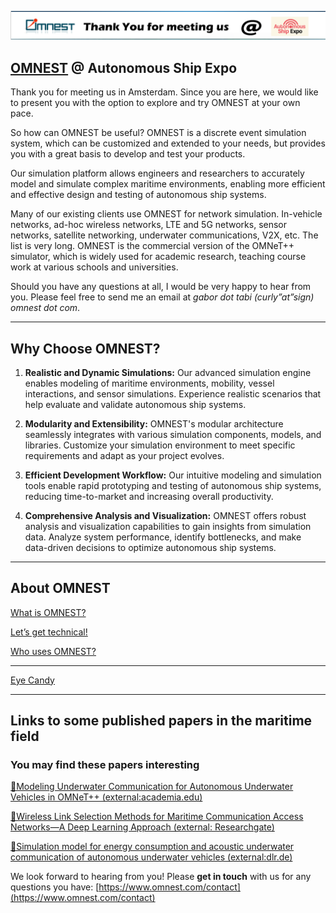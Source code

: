 
![](titlebar.png)
## <a href="https://www.omnest.com" target="_blank">OMNEST</a> @ Autonomous Ship Expo

Thank you for meeting us in Amsterdam. Since you are here, we would like to present you with the option to explore and try OMNEST at your own pace.

So how can OMNEST be useful? OMNEST is a discrete event simulation system, which can be customized and extended to your needs, but provides you with a great basis to develop and test your products. 

Our simulation platform allows engineers and researchers to accurately model and simulate complex maritime environments, enabling more efficient and effective design and testing of autonomous ship systems.

Many of our existing clients use OMNEST for network simulation. In-vehicle networks, ad-hoc wireless networks, LTE and 5G networks, sensor networks, satellite networking, underwater communications, V2X, etc. The list is very long. OMNEST is the commercial version of the OMNeT++ simulator, which is widely used for academic research, teaching course work at various schools and universities. 

Should you have any questions at all, I would be very happy to hear from you. Please feel free to send me an email at *gabor dot tabi (curly”at”sign) omnest dot com*. 

---
## Why Choose OMNEST?
1. **Realistic and Dynamic Simulations:** Our advanced simulation engine enables modeling of maritime environments, mobility, vessel interactions, and sensor simulations. Experience realistic scenarios that help evaluate and validate autonomous ship systems.

2. **Modularity and Extensibility:** OMNEST's modular architecture seamlessly integrates with various simulation components, models, and libraries. Customize your simulation environment to meet specific requirements and adapt as your project evolves.

3. **Efficient Development Workflow:** Our intuitive modeling and simulation tools enable rapid prototyping and testing of autonomous ship systems, reducing time-to-market and increasing overall productivity.

4. **Comprehensive Analysis and Visualization:** OMNEST offers robust analysis and visualization capabilities to gain insights from simulation data. Analyze system performance, identify bottlenecks, and make data-driven decisions to optimize autonomous ship systems.


---

## About OMNEST

[What is OMNEST?](whatisomnest.html)

[Let’s get technical!](letsgettechnical.html)

[Who uses OMNEST?](whousesomnest.html)

---

[Eye Candy](eyecandy.html)

---

## Links to some published papers in the maritime field

### You may find these papers interesting

<a href="https://www.academia.edu/88657617/Modeling_Underwater_Communication_for_Autonomous_Underwater_Vehicles_in_OMNeT_" target="_blank">📃Modeling Underwater Communication for Autonomous Underwater Vehicles in OMNeT++ (external:academia.edu)</a>

<a href="https://www.researchgate.net/publication/366700608_Wireless_Link_Selection_Methods_for_Maritime_Communication_Access_Networks-A_Deep_Learning_Approach" target="_blank">📃Wireless Link Selection Methods for Maritime Communication Access Networks—A Deep Learning Approach (external: Researchgate)</a>

<a href="https://elib.dlr.de/146452/" target="_blank">📃Simulation model for energy consumption and acoustic underwater communication of autonomous underwater vehicles (external:dlr.de)</a>

We look forward to hearing from you! Please **get in touch** with us for any questions you have: 
[https://www.omnest.com/contact](https://www.omnest.com/contact)
